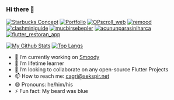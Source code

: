 ### Hi there 👋






[![Starbucks Concept](https://github-readme-stats.vercel.app/api/pin/?username=guccisekspir&theme=radical&repo=starbucks_concept)](https://github.com/guccisekspir/starbucks_concept)
[![Portfolio](https://github-readme-stats.vercel.app/api/pin/?username=guccisekspir&theme=radical&repo=my_portfolio_flutter)](https://github.com/guccisekspir/my_portfolio_flutter)
[![OPscroll_web](https://github-readme-stats.vercel.app/api/pin/?username=guccisekspir&theme=radical&repo=OPscroll_web)](https://github.com/guccisekspir/OPScroll_web)
[![remood](https://github-readme-stats.vercel.app/api/pin/?username=guccisekspir&theme=radical&repo=remood)](https://github.com/guccisekspir/remood)
[![clashminiguide](https://github-readme-stats.vercel.app/api/pin/?username=guccisekspir&theme=radical&repo=clashminiguide)](https://github.com/guccisekspir/clashminiguide)
[![mucbirsebepler](https://github-readme-stats.vercel.app/api/pin/?username=guccisekspir&theme=radical&repo=mucbirsebepler)](https://github.com/guccisekspir/mucbirsebepler)
[![acununparasiniharca](https://github-readme-stats.vercel.app/api/pin/?username=guccisekspir&theme=radical&repo=acununparasiniharca)](https://github.com/guccisekspir/acununparasiniharca)
[![flutter_restoran_app](https://github-readme-stats.vercel.app/api/pin/?username=guccisekspir&theme=radical&repo=flutter_restoran_app)](https://github.com/guccisekspir/flutter_restoran_app)

[![My Github Stats](https://github-readme-stats.vercel.app/api?username=guccisekspir&count_private=true&theme=radical&hide=prs,issues)](https://github.com/anuraghazra/github-readme-stats)
[![Top Langs](https://github-readme-stats.vercel.app/api/top-langs/?username=guccisekspir&theme=radical)](https://github.com/anuraghazra/github-readme-stats)



- 🔭 I’m currently working on [Smoody](https://www.instagram.com/smoody.app/)
- 🌱 I’m lifetime learner
- 👯 I’m looking to collaborate on any open-source Flutter Projects
- 📫 How to reach me: cagri@sekspir.net
- 😄 Pronouns: he/him/his
- ⚡ Fun fact: My beard was blue 
